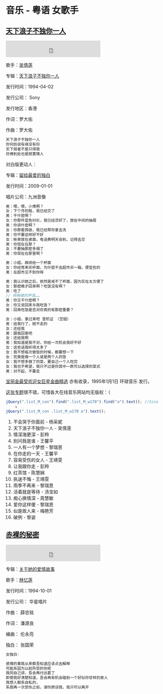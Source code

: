 # 音乐 - 粤语 女歌手


## [天下浪子不独你一人](http://music.163.com/#/song?id=300528)

<iframe frameborder="no" border="0" marginwidth="0" marginheight="0" width=298 height=52
src="http://music.163.com/outchain/player?type=2&id=300528&auto=0&height=32"></iframe>

歌手：[吴倩莲](http://music.163.com/#/artist?id=9631)

专辑：[天下浪子不独你一人](http://music.163.com/album?id=29781)

发行时间：1994-04-02

发行公司： Sony

发行地区：香港

作词：罗大佑

作曲：罗大佑

```java
天下浪子不独你一人
你何妨说有缘没有份
天下弱者不是只得我
仿佛到处也是寂寞情人
```

对白版更动人：


专辑：[留给最爱的独白](http://y.qq.com/#type=album&mid=004PPTNo3TwPbv)

发行时间：2009-01-01

唱片公司：九洲音像

```java
男：喂，喂，小倩啊？
女：下个月的租，我已经交了
男：干什麽啊？
女：你那件蓝色衬衫，我已经烫好了，放在中间的抽屉
男：你讲什麽啊？
女：你那套西装，我已经帮你拿去洗
男：你不要这样好不好
女：帐单放在桌面，电话费明天会到，记得去交
男：你现在在那？
女：不要抽那麽多烟了
男：你现在在那里啊？

男：小姐，麻烦给一个杯面
女：你经常来买杯面，为什麽不去超市买一箱，便宜些的
男：在超市见不到你呀

男：我认识她之后，依然是戒不了杯面，因为实在太方便了
女：那麽晚才回来啊？吃饭没有啊？
男：吃了
// 摔碗碟的声音……
男：你又干什麽啊？
女：你又说回来与我吃饭？
男：回来吃饭是否对你真的有那麽重要？

女：小姐，拿过来吧 登机证 （空姐）
男：给我行了，她不走的
女：还给我
男：跟我回家吧
女：还给我啊
男：我知道是我不对，你给一次机会我好不好
女：这些话我听得太多了
女：我不想每次做饭的时候，都要想一下
女：究竟是做一个人或是两个人的饭
女：我不想多做了的菜，要自己一个人吃完
女：我也不希望，我只不过是你其中一款可以选择的菜式
男：对不起，不要走
```

[宝丽金最受欢迎女巨星金曲精选](http://music.sina.com.cn/yueku/a/106938.html) 亦有收录，1995年1月1日 环球音乐 发行。

[这张专题](http://www.douban.com/group/topic/9362878/)很不错，可惜各大在线音乐网站均无版权：（

```javascript
jQuery(".list_M_con").find(".list_M_w170").find("a").text(); //Sina
    ↓
jQuery(".list_M_con .list_M_w170 a").text();
```

1. 不会哭于你面前 - 杨采妮
1. 天下浪子不独你一人 - 吴倩莲
1. 情深海更深 - 彭羚
1. 别问我是谁 - 王馨平
1. 一人有一个梦想 - 黎瑞恩
1. 在你走的一天 - 王馨平
1. 容易受伤的女人 - 王靖雯
1. 让我跟你走 - 彭羚
1. 红茶馆 - 陈慧娴
1. 执迷不悔 - 王靖雯
1. 雨季不再来 - 黎瑞恩
1. 活着就是等待 - 汤宝如
1. 痴心换情深 - 周慧敏
1. 爱你这样傻 - 黎瑞恩
1. 似是故人来 - 梅艳芳
1. 破例 - 黎姿

## [赤裸的秘密](http://music.163.com/#/song?id=25863561)

<iframe frameborder="no" border="0" marginwidth="0" marginheight="0" width=298 height=52
src="http://music.163.com/outchain/player?type=2&id=25863561&auto=0&height=32"></iframe>

专辑：[关于她的爱情故事](http://music.163.com/#/album?id=2335589)

歌手：[林忆莲](http://music.163.com/#/artist?id=8336)

发行时间：1994-10-01

发行公司： 华星唱片

作曲： 薜忠铭

作词： 潘源良

编曲： 伦永亮

独白： 张国荣

```java
女独白:

感情的事我从来都吾知道应该点去解释
可能系因为以前所受的伤呢
我同自己讲，吾会再付出葛了
即使我好清楚知道，吾会再有机会碰到一个好似你甘样的男人
我想人都系自私的，
系我再一次受伤之前，请你原谅我，我只可以离开
```